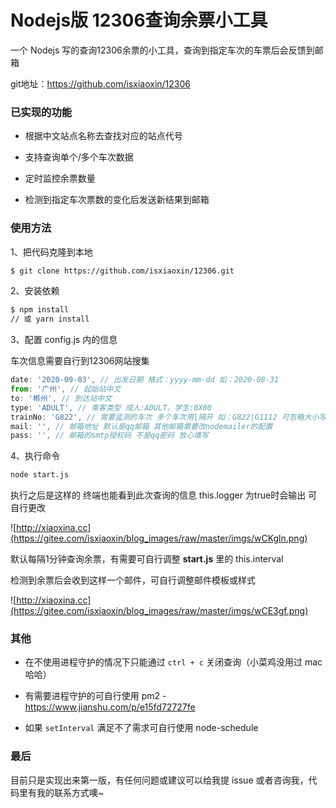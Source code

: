 # Nodejs版 12306查询余票小工具
一个 Nodejs 写的查询12306余票的小工具，查询到指定车次的车票后会反馈到邮箱

git地址：https://github.com/isxiaoxin/12306



### 已实现的功能

- 根据中文站点名称去查找对应的站点代号

- 支持查询单个/多个车次数据

- 定时监控余票数量

- 检测到指定车次票数的变化后发送新结果到邮箱

  

### 使用方法

1、把代码克隆到本地

```bash
$ git clone https://github.com/isxiaoxin/12306.git
```

2、安装依赖

```bash
$ npm install
// 或 yarn install
```

3、配置 config.js 内的信息

车次信息需要自行到12306网站搜集

```javascript
date: '2020-09-03', // 出发日期 格式：yyyy-mm-dd 如：2020-08-31
from: '广州', // 起始站中文
to: '郴州', // 到达站中文
type: 'ADULT', // 乘客类型 成人:ADULT，学生:0X00
trainNo: 'G822', // 需要监测的车次 多个车次用|隔开 如：G822|G1112 可忽略大小写
mail: '', // 邮箱地址 默认是qq邮箱 其他邮箱需要改nodemailer的配置
pass: '', // 邮箱的smtp授权码 不是qq密码 放心填写
```

4、执行命令

```bash
node start.js
```

执行之后是这样的 终端也能看到此次查询的信息 this.logger 为true时会输出 可自行更改

![http://xiaoxina.cc](https://gitee.com/isxiaoxin/blog_images/raw/master/imgs/wCKgln.png)

默认每隔1分钟查询余票，有需要可自行调整 **start.js** 里的 this.interval

检测到余票后会收到这样一个邮件，可自行调整邮件模板或样式

![http://xiaoxina.cc](https://gitee.com/isxiaoxin/blog_images/raw/master/imgs/wCE3gf.png)



### 其他

- 在不使用进程守护的情况下只能通过 `ctrl + c` 关闭查询（小菜鸡没用过 mac 哈哈）

- 有需要进程守护的可自行使用 pm2 - https://www.jianshu.com/p/e15fd72727fe
- 如果 `setInterval` 满足不了需求可自行使用 node-schedule



### 最后

目前只是实现出来第一版，有任何问题或建议可以给我提 issue 或者咨询我，代码里有我的联系方式噢~

